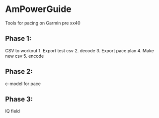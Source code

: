 # AmPowerGuide
Tools for pacing on Garmin pre xx40

## Phase 1:
CSV to workout
	1. Export test csv
	2. decode
	3. Export pace plan
	4. Make new csv
	5. encode

## Phase 2:
c-model for pace

## Phase 3:
IQ field
